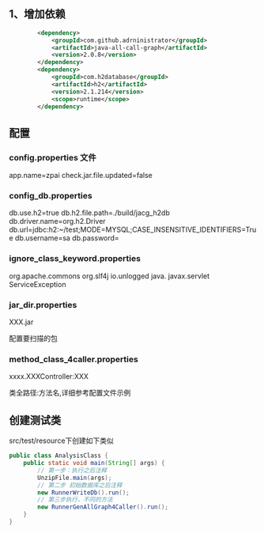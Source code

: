 

## 1、增加依赖
```xml
		<dependency>
			<groupId>com.github.adrninistrator</groupId>
			<artifactId>java-all-call-graph</artifactId>
			<version>2.0.8</version>
		</dependency>
		<dependency>
			<groupId>com.h2database</groupId>
			<artifactId>h2</artifactId>
			<version>2.1.214</version>
			<scope>runtime</scope>
		</dependency>
```

## 配置


### config.properties 文件

app.name=zpai
check.jar.file.updated=false

### config_db.properties
db.use.h2=true
db.h2.file.path=./build/jacg_h2db
db.driver.name=org.h2.Driver
db.url=jdbc:h2:~/test;MODE=MYSQL;CASE_INSENSITIVE_IDENTIFIERS=True
db.username=sa
db.password=

### ignore_class_keyword.properties
org.apache.commons
org.slf4j
io.unlogged
java.
javax.servlet
ServiceException

### jar_dir.properties
XXX.jar

配置要扫描的包

### method_class_4caller.properties
xxxx.XXXController:XXX

类全路径:方法名,详细参考配置文件示例

## 创建测试类

src/test/resource下创建如下类似

```java
public class AnalysisClass {
    public static void main(String[] args) {
        // 第一步：执行之后注释
        UnzipFile.main(args);
        // 第二步 初始数据库之后注释
        new RunnerWriteDb().run();
        // 第三步执行，不同的方法
        new RunnerGenAllGraph4Caller().run();
    }
}
```
